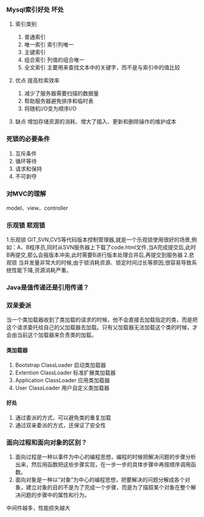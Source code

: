 ### Mysql索引好处 坏处
1. 索引类别
   1. 普通索引
   2. 唯一索引 索引列唯一
   3. 主键索引 
   4. 组合索引 列值的组合唯一
   5. 全文索引 主要用来查找文本中的关键字，而不是与索引中的值比较

2. 优点
   提高检索效率
    1. 减少了服务器需要扫描的数据量
    2. 帮助服务器避免排序和临时表
    3. 将随机I/O变为顺序I/O
1. 缺点
增加存储资源的消耗、增大了插入、更新和删除操作的维护成本

### 死锁的必要条件
1. 互斥条件
2. 循环等待
3. 请求和保持
4. 不可剥夺

### 对MVC的理解
model、view、controller


### 乐观锁 悲观锁
1.乐观锁
 GIT,SVN,CVS等代码版本控制管理器,就是一个乐观锁使用很好的场景,例如：A、B程序员,同时从SVN服务器上下载了code.html文件,当A完成提交后,此时B再提交,那么会报版本冲突,此时需要B进行版本处理合并后,再提交到服务器
2.悲观锁
当并发量非常大的时候,由于锁消耗资源、锁定时间过长等原因,很容易导致系统性能下降,资源消耗严重。


### Java是值传递还是引用传递？
### 双亲委派
当一个类加载器收到了类加载的请求的时候，他不会直接去加载指定的类，而是把这个请求委托给自己的父加载器去加载。只有父加载器无法加载这个类的时候，才会由当前这个加载器来负责类的加载。
#### 类加载器
1. Bootstrap ClassLoader 启动类加载器
2. Extention ClassLoader 标准扩展类加载器
3. Application ClassLoader 应用类加载器
4. User ClassLoader 用户自定义类加载器

#### 好处
1. 通过委派的方式，可以避免类的重复加载
2. 通过双亲委派的方式，还保证了安全性


### 面向过程和面向对象的区别？
1. 面向过程是一种以事件为中心的编程思想，编程的时候把解决问题的步骤分析出来，然后用函数把这些步骤实现，在一步一步的具体步骤中再按顺序调用函数。
2. 面向对象是一种以“对象”为中心的编程思想，把要解决的问题分解成各个对象，建立对象的目的不是为了完成一个步骤，而是为了描叙某个对象在整个解决问题的步骤中的属性和行为。





中间件越多，性能损失越大

